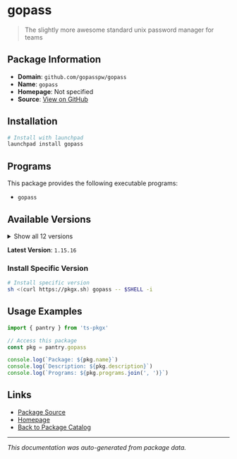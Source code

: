 # gopass

> The slightly more awesome standard unix password manager for teams

## Package Information

- **Domain**: `github.com/gopasspw/gopass`
- **Name**: `gopass`
- **Homepage**: Not specified
- **Source**: [View on GitHub](https://github.com/pkgxdev/pantry/tree/main/projects/github.com/gopasspw/gopass/package.yml)

## Installation

```bash
# Install with launchpad
launchpad install gopass
```

## Programs

This package provides the following executable programs:

- `gopass`

## Available Versions

<details>
<summary>Show all 12 versions</summary>

- `1.15.16`, `1.15.15`, `1.15.14`, `1.15.13`, `1.15.12`
- `1.15.11`, `1.15.10`, `1.15.9`, `1.15.8`, `1.15.7`
- `1.15.6`, `1.15.5`

</details>

**Latest Version**: `1.15.16`

### Install Specific Version

```bash
# Install specific version
sh <(curl https://pkgx.sh) gopass -- $SHELL -i
```

## Usage Examples

```typescript
import { pantry } from 'ts-pkgx'

// Access this package
const pkg = pantry.gopass

console.log(`Package: ${pkg.name}`)
console.log(`Description: ${pkg.description}`)
console.log(`Programs: ${pkg.programs.join(', ')}`)
```

## Links

- [Package Source](https://github.com/pkgxdev/pantry/tree/main/projects/github.com/gopasspw/gopass/package.yml)
- [Homepage](#)
- [Back to Package Catalog](../../../package-catalog.md)

---

*This documentation was auto-generated from package data.*
